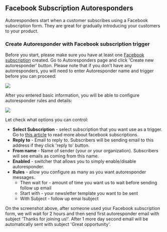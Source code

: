 ## Facebook Subscription Autoresponders

Autoresponders start when a customer subscribes using a Facebook subscription form. They are great for gradually introducing your customers to your product.

### Create Autoresponder with Facebook subscription trigger

Before you start, please make sure you have at least one [Facebook subscription](webforms/fb-subscriptions.md) created.
Go to Autoresponders page and click 'Create new autoresponder' button. Please note that if you don't have any autoresponders, you will need to enter Autoresponder name and trigger before you can proceed: 

![](images/autoresponders/responder_5.png)

After you entered basic information, you will be able to configure autoresponder rules and details:

![](images/autoresponders/responder_6.png)

Let check what options you can control:

* **Select Subscription** - select subscription that you want use as a trigger. Go to [this article](webforms/fb-subscriptions.md) to read more about facebook subscriptions.
* **Reply to** - Email to reply to. Subscribers will be sending email to this address if they click 'reply to' button.
* **From name** - Name of sender (your or your organization). Subscribers will see emails as coming from this name.
* **Enabled** - switcher that allows you to simply enable/disable autoresponder.
* **Rules** - allow you configure as many as you want autoresponder messages. 
    * Then wait for - amount of time you want us to wait before sending follow up email
    * Start with - your newsletter template you want to be sent
    * With Subject - follow up emai lsubject


On the screenshot above, after someone used your Facebook subscription form, we will wait for 2 hours and then send first autoresponder email with subject 'Thanks for joining us!'. After 1 more day second email will be automatically sent with subject 'Great opportunity'. 

